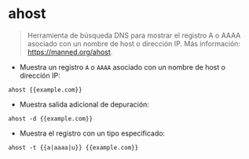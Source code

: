 # ahost

> Herramienta de búsqueda DNS para mostrar el registro A o AAAA asociado con un nombre de host o dirección IP.
> Más información: <https://manned.org/ahost>.

- Muestra un registro `A` o `AAAA` asociado con un nombre de host o dirección IP:

`ahost {{example.com}}`

- Muestra salida adicional de depuración:

`ahost -d {{example.com}}`

- Muestra el registro con un tipo especificado:

`ahost -t {{a|aaaa|u}} {{example.com}}`

